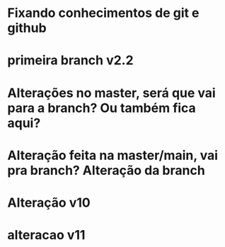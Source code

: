 # Fixando conhecimentos de git e github

# primeira branch v2.2

# Alterações no master, será que vai para a branch? Ou também fica aqui?

# Alteração feita na master/main, vai pra branch? Alteração da branch

# Alteração v10
# alteracao v11 